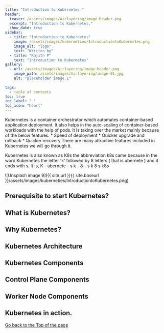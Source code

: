 ```yaml
---
title: "Introduction to Kubernetes "
header:
  teaser: /assets/images/Airlayering/image-header.png
  excerpt: "Introduction to Kubernetes."
  show_date: true
sidebar:
  - title: "Introduction to Kubernetes"
    image: /assets/images/kuberneties/IntroductiontoKubernetes.png
    image_alt: "logo"
    text: "Written by"
  - title: "Rajith P"
    text: "Introduction to Kubernetes"
gallery:
  - url: /assets/images/Airlayering/image-header.png
    image_path: assets/images/Airlayering/image-01.jpg
    alt: "placeholder image 1"
 
tags:
  - table of contents
toc: true
toc_label: " "
toc_icon: "heart"
---
```


Kubernetes is a container orchestrator which automates container-based application deployment. It also helps in the auto-scaling of container-based workloads with the help of pods. It is taking over the market mainly because of the below features.
	* Speed of deployment
	* Quicker upgrade and rollback 
	* Quicker recovery 
There are many attractive features included in Kubernetes we will go through it.

Kubernetes is also known as K8s the abbreviation k8s came because in the word Kubernetes the letter 'k' followed by 8 letters ( that is ubernete ) and it ends with s. 
It is,
       K - ubernete - s 
       k -  8       - s 
       k    8         s
       k8s

![Unsplash image 9]({{ site.url }}{{ site.baseurl }}/assets/images/kuberneties/IntroductiontoKubernetes.png)



## Prerequisite to start Kubernetes?



## What is Kubernetes?


## Why Kubernetes?


## Kubernetes Architecture


## Kubernetes Components


## Control Plane Components

## Worker Node Components

## Kubernetes in action. 



<div markdown="0"><a href="#" class="btn btn--success">Go back to the Top of the page </a></div>



